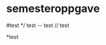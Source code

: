 # semesteroppgave

#test
*/ test
-- test
// test
<!-- test - virker som det er bare denne som fungerer -->
*test

